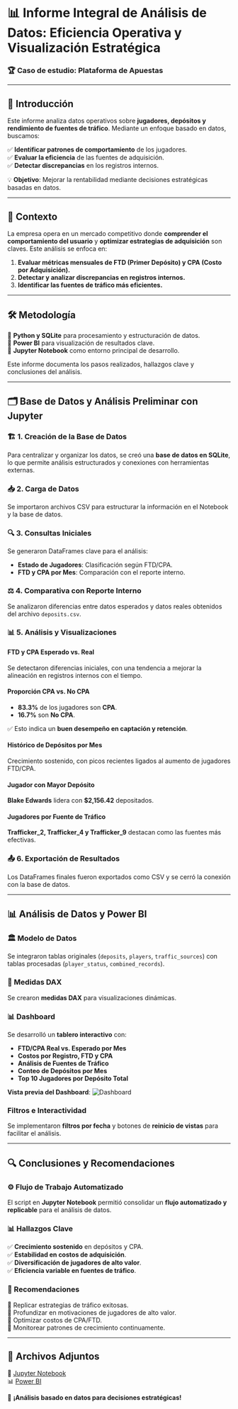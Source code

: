 # 📊 Informe Integral de Análisis de Datos: Eficiencia Operativa y Visualización Estratégica
### 🏆 Caso de estudio: **Plataforma de Apuestas**

---
## 📌 Introducción
Este informe analiza datos operativos sobre **jugadores, depósitos y rendimiento de fuentes de tráfico**. Mediante un enfoque basado en datos, buscamos:

✅ **Identificar patrones de comportamiento** de los jugadores.  
✅ **Evaluar la eficiencia** de las fuentes de adquisición.  
✅ **Detectar discrepancias** en los registros internos.  

💡 **Objetivo**: Mejorar la rentabilidad mediante decisiones estratégicas basadas en datos.

---
## 📍 Contexto
La empresa opera en un mercado competitivo donde **comprender el comportamiento del usuario** y **optimizar estrategias de adquisición** son claves. Este análisis se enfoca en:

1. **Evaluar métricas mensuales de FTD (Primer Depósito) y CPA (Costo por Adquisición).**
2. **Detectar y analizar discrepancias en registros internos.**
3. **Identificar las fuentes de tráfico más eficientes.**  

---
## 🛠️ Metodología
🔹 **Python y SQLite** para procesamiento y estructuración de datos.  
🔹 **Power BI** para visualización de resultados clave.  
🔹 **Jupyter Notebook** como entorno principal de desarrollo.  

Este informe documenta los pasos realizados, hallazgos clave y conclusiones del análisis.

---
## 🗂️ Base de Datos y Análisis Preliminar con Jupyter

### 🏗️ 1. Creación de la Base de Datos
Para centralizar y organizar los datos, se creó una **base de datos en SQLite**, lo que permite análisis estructurados y conexiones con herramientas externas.

### 📥 2. Carga de Datos
Se importaron archivos CSV para estructurar la información en el Notebook y la base de datos.

### 🔍 3. Consultas Iniciales
Se generaron DataFrames clave para el análisis:
- **Estado de Jugadores**: Clasificación según FTD/CPA.
- **FTD y CPA por Mes**: Comparación con el reporte interno.

### ⚖️ 4. Comparativa con Reporte Interno
Se analizaron diferencias entre datos esperados y datos reales obtenidos del archivo `deposits.csv`.

### 📊 5. Análisis y Visualizaciones

#### FTD y CPA Esperado vs. Real
Se detectaron diferencias iniciales, con una tendencia a mejorar la alineación en registros internos con el tiempo.

#### Proporción CPA vs. No CPA
- **83.3%** de los jugadores son **CPA**.  
- **16.7%** son **No CPA**.  

✅ Esto indica un **buen desempeño en captación y retención**.

#### Histórico de Depósitos por Mes
Crecimiento sostenido, con picos recientes ligados al aumento de jugadores FTD/CPA.

#### Jugador con Mayor Depósito
**Blake Edwards** lidera con **$2,156.42** depositados.

#### Jugadores por Fuente de Tráfico
**Trafficker_2, Trafficker_4 y Trafficker_9** destacan como las fuentes más efectivas.

### 📤 6. Exportación de Resultados
Los DataFrames finales fueron exportados como CSV y se cerró la conexión con la base de datos.

---
## 📊 Análisis de Datos y Power BI

### 🏛️ Modelo de Datos
Se integraron tablas originales (`deposits`, `players`, `traffic_sources`) con tablas procesadas (`player_status`, `combined_records`).

### 🔢 Medidas DAX
Se crearon **medidas DAX** para visualizaciones dinámicas.

### 📊 Dashboard
Se desarrolló un **tablero interactivo** con:

- **FTD/CPA Real vs. Esperado por Mes**
- **Costos por Registro, FTD y CPA**
- **Análisis de Fuentes de Tráfico**
- **Conteo de Depósitos por Mes**
- **Top 10 Jugadores por Depósito Total**  

**Vista previa del Dashboard**:
![Dashboard](dashboard%20image.png)

### Filtros e Interactividad
Se implementaron **filtros por fecha** y botones de **reinicio de vistas** para facilitar el análisis.

---
## 🔍 Conclusiones y Recomendaciones

### ⚙️ Flujo de Trabajo Automatizado
El script en **Jupyter Notebook** permitió consolidar un **flujo automatizado y replicable** para el análisis de datos.

### 📊 Hallazgos Clave
✅ **Crecimiento sostenido** en depósitos y CPA.  
✅ **Estabilidad en costos de adquisición**.  
✅ **Diversificación de jugadores de alto valor**.  
✅ **Eficiencia variable en fuentes de tráfico**.  

### 🚀 Recomendaciones
📌 Replicar estrategias de tráfico exitosas.  
📌 Profundizar en motivaciones de jugadores de alto valor.  
📌 Optimizar costos de CPA/FTD.  
📌 Monitorear patrones de crecimiento continuamente.  

---
## 📂 Archivos Adjuntos
📄 [Jupyter Notebook](bca_operations.ipynb)  
📊 [Power BI](<BCA Operations PALS.pbix>)  

🚀 **¡Análisis basado en datos para decisiones estratégicas!**
